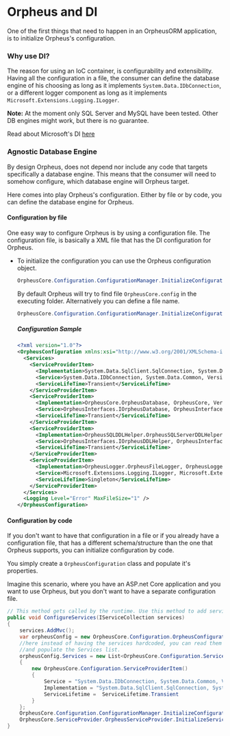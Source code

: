 ﻿# Orpheus and DI
One of the first things that need to happen in an OrpheusORM application,
is to initialize Orpheus's configuration.

### Why use DI?
The reason for using an IoC container, is configurability and extensibility.
Having all the configuration in a file, the consumer can define the database engine of his
choosing as long as it implements ```System.Data.IDbConnection```, or a different logger component as long as it implements ```Microsoft.Extensions.Logging.ILogger```.

**Note:** At the moment only SQL Server and MySQL have been tested. Other DB engines might work, but there is no guarantee.

Read about Microsoft's DI [here](https://msdn.microsoft.com/en-us/magazine/mt707534.aspx)

### Agnostic Database Engine
By design Orpheus, does not depend nor include any code that targets specifically a database engine. 
This means that the consumer will need to somehow configure, which database engine will Orpheus target.

Here comes into play Orpheus's configuration. Either by file or by code, you can define the database engine for Orpheus.

#### Configuration by file
One easy way to configure Orpheus is by using a configuration file. The configuration file, is basically a XML file that has the DI configuration for Orpheus.

* To initialize the configuration you can use the Orpheus configuration object.
    ```csharp
    OrpheusCore.Configuration.ConfigurationManager.InitializeConfiguration();
    ```
    By default Orpheus will try to find file ```OrpheusCore.config``` in the executing folder.
    Alternatively you can define a file name.
    ```csharp
    OrpheusCore.Configuration.ConfigurationManager.InitializeConfiguration("MyPath\Orpheus.config");
    ```
    ##### Configuration Sample
    ```xml
    <?xml version="1.0"?>
    <OrpheusConfiguration xmlns:xsi="http://www.w3.org/2001/XMLSchema-instance" xmlns:xsd="http://www.w3.org/2001/XMLSchema">
      <Services>
        <ServiceProviderItem>
          <Implementation>System.Data.SqlClient.SqlConnection, System.Data.SqlClient, Version=4.2.0.0, Culture=neutral, PublicKeyToken=b03f5f7f11d50a3a</Implementation>
          <Service>System.Data.IDbConnection, System.Data.Common, Version=4.2.0.0, Culture=neutral, PublicKeyToken=b03f5f7f11d50a3a</Service>
          <ServiceLifeTime>Transient</ServiceLifeTime>
        </ServiceProviderItem>
        <ServiceProviderItem>
          <Implementation>OrpheusCore.OrpheusDatabase, OrpheusCore, Version=1.0.0.0, Culture=neutral, PublicKeyToken=null</Implementation>
          <Service>OrpheusInterfaces.IOrpheusDatabase, OrpheusInterfaces, Version=1.0.0.0, Culture=neutral, PublicKeyToken=null</Service>
          <ServiceLifeTime>Transient</ServiceLifeTime>
        </ServiceProviderItem>
        <ServiceProviderItem>
          <Implementation>OrpheusSQLDDLHelper.OrpheusSQLServerDDLHelper, OrpheusSQLServerDDLHelper, Version=1.0.0.0, Culture=neutral, PublicKeyToken=null</Implementation>
          <Service>OrpheusInterfaces.IOrpheusDDLHelper, OrpheusInterfaces, Version=1.0.0.0, Culture=neutral, PublicKeyToken=null</Service>
          <ServiceLifeTime>Transient</ServiceLifeTime>
        </ServiceProviderItem>
        <ServiceProviderItem>
          <Implementation>OrpheusLogger.OrpheusFileLogger, OrpheusLogger, Version=1.0.0.0, Culture=neutral, PublicKeyToken=null</Implementation>
          <Service>Microsoft.Extensions.Logging.ILogger, Microsoft.Extensions.Logging.Abstractions, Version=2.0.0.0, Culture=neutral, PublicKeyToken=adb9793829ddae60</Service>
          <ServiceLifeTime>Singleton</ServiceLifeTime>
        </ServiceProviderItem>
      </Services>
      <Logging Level="Error" MaxFileSize="1" />
    </OrpheusConfiguration>
    ```

#### Configuration by code
If you don't want to have that configuration in a file or if you already have a configuration file, that has a different schema/structure
than the one that Orpheus supports, you can initialize configuration by code.

You simply create a ```OrpheusConfiguration``` class and populate it's properties.

Imagine this scenario, where you have an ASP.net Core application and you want to use Orpheus,
but you don't want to have a separate configuration file.
```csharp
// This method gets called by the runtime. Use this method to add services to the container.
public void ConfigureServices(IServiceCollection services)
{
    services.AddMvc();
    var orpheusConfig = new OrpheusCore.Configuration.OrpheusConfiguration();
    //here instead of having the services hardcoded, you can read them from your web.config or appsettings.json
    //and populate the Services list.
    orpheusConfig.Services = new List<OrpheusCore.Configuration.ServiceProviderItem>()
    {
        new OrpheusCore.Configuration.ServiceProviderItem()
        {
            Service = "System.Data.IDbConnection, System.Data.Common, Version=4.2.0.0, Culture=neutral, PublicKeyToken=b03f5f7f11d50a3a",
            Implementation = "System.Data.SqlClient.SqlConnection, System.Data.SqlClient, Version=4.2.0.0, Culture=neutral, PublicKeyToken=b03f5f7f11d50a3a",
            ServiceLifetime =  ServiceLifetime.Transient
        }
    };
    OrpheusCore.Configuration.ConfigurationManager.InitializeConfiguration(orpheusConfig);
    OrpheusCore.ServiceProvider.OrpheusServiceProvider.InitializeServiceCollection(services);
}
```